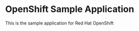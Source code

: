 OpenShift Sample Application
============================
This is the sample application for  Red Hat OpenShift
